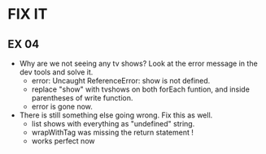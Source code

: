 # FIX IT
## EX 04
* Why are we not seeing any tv shows? Look at the error message in the dev tools and solve it.
    * error: Uncaught ReferenceError: show is not defined.
    * replace "show" with tvshows on both forEach funtion, and inside parentheses of write function.
    * error is gone now.
* There is still something else going wrong. Fix this as well. 
    * list shows with everything as "undefined" string.
    * wrapWithTag was missing the return statement ! 
    * works perfect now